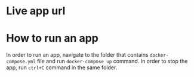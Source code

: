 # Live app url



# How to run an app

In order to run an app, navigate to the folder that contains `docker-compose.yml` file and run `docker-compose up` command.
In order to stop the app, run `ctrl+C` command in the same folder.

